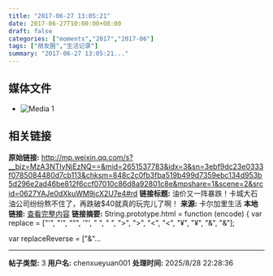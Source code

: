 ```yaml
---
title: "2017-06-27 13:05:21"
date: 2017-06-27T10:00:00+08:00
draft: false
categories: ["moments","2017","2017-06"]
tags: ["朋友圈","生活记录"]
summary: "2017-06-27 13:05:21..."
---
```


## 媒体文件

- ![Media 1](/Moments/photos/2017-06-27/201706271305210.jpg)

## 相关链接

**原始链接:** http://mp.weixin.qq.com/s?__biz=MzA3NTIyNjEzNQ==&mid=2651537783&idx=3&sn=3ebf9dc23e0333f0785084480d7cb113&chksm=848c2c0fb3fba519b499d7359ebc134d953b5d296e2ad46be812f6ccf07010c86d8a92801c8e&mpshare=1&scene=2&srcid=0627YAJe0dXkuWM9jcX2U7e4#rd
**链接标题:** 油价又一阵暴跌！卡城大石油公司纷纷熬不住了，再跌破$40就真的玩完儿了啊！
**来源:** 卡尔加里生活
**本地链接:** [查看完整内容](/link_content/2017/06/2017-06-27/link_content/)
**链接摘要:** String.prototype.html = function (encode) {
  var replace = ["&#39;", "'", "&quot;", '"', "&nbsp;", " ", "&gt;", ">", "&lt;", "<", "&yen;", "¥", "&amp;", "&"];
 
 
 
 
 
  
  var replaceReverse = ["&"...

---

**帖子类型:** 3
**用户名:** chenxueyuan001
**处理时间:** 2025/8/28 22:28:36